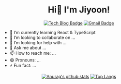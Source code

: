 <div align=center>

#  Hi👋 I'm Jiyoon! 

 [![Tech Blog Badge](http://img.shields.io/badge/-ZeeyoonTech%20blog-black?style=flat-square&logo=github&link=https://velog.io/@jiynn_12)](https://velog.io/@jiynn_12)
 [![Gmail Badge](https://img.shields.io/badge/Gmail-d14836?style=flat-square&logo=Gmail&logoColor=white&link=mailto:wldbsl416@gmail.com)](mailto:wldbsl416@gmail.com)
 

</div>

- 🌱 I’m currently learning React & TypeScript
- 👯 I’m looking to collaborate on ...
- 🤔 I’m looking for help with ...
- 💬 Ask me about ...
- 📫 How to reach me: ...
- 😄 Pronouns: ...
- ⚡ Fun fact: ...

<div align=center>

<div style="height: 30px">

[![Anurag's github stats](https://github-readme-stats.vercel.app/api?username=Jiyoonz&show_icons=true)](https://github.com/anuraghazra/github-readme-stats)
[![Top Langs](https://github-readme-stats.vercel.app/api/top-langs/?username=anuraghazra&layout=compact&show_icons=true)](https://github.com/anuraghazra/github-readme-stats)


</div>




</div>
